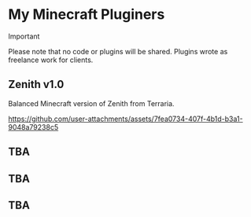 # My Minecraft Pluginers

> [!IMPORTANT]  
> Please note that no code or plugins will be shared. Plugins wrote as freelance work for clients. 

## Zenith v1.0
Balanced Minecraft version of Zenith from Terraria.

https://github.com/user-attachments/assets/7fea0734-407f-4b1d-b3a1-9048a79238c5

## TBA

## TBA

## TBA

